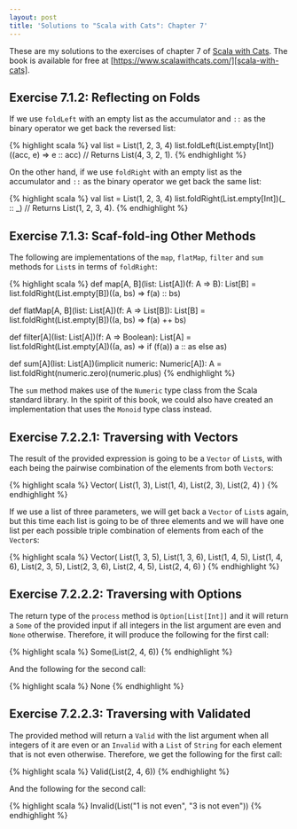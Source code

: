 ```yaml
---
layout: post
title: 'Solutions to "Scala with Cats": Chapter 7'
---
```


These are my solutions to the exercises of chapter 7 of [Scala with
Cats][scala-with-cats]. The book is available for free at
[https://www.scalawithcats.com/][scala-with-cats].

[scala-with-cats]: https://www.scalawithcats.com/

## Exercise 7.1.2: Reflecting on Folds

If we use `foldLeft` with an empty list as the accumulator and `::` as the
binary operator we get back the reversed list:

{% highlight scala %}
val list = List(1, 2, 3, 4)
list.foldLeft(List.empty[Int])((acc, e) => e :: acc)
// Returns List(4, 3, 2, 1).
{% endhighlight %}

On the other hand, if we use `foldRight` with an empty list as the accumulator
and `::` as the binary operator we get back the same list:

{% highlight scala %}
val list = List(1, 2, 3, 4)
list.foldRight(List.empty[Int])(_ :: _)
// Returns List(1, 2, 3, 4).
{% endhighlight %}

## Exercise 7.1.3: Scaf-fold-ing Other Methods

The following are implementations of the `map`, `flatMap`, `filter` and `sum`
methods for `List`s in terms of `foldRight`:

{% highlight scala %}
def map[A, B](list: List[A])(f: A => B): List[B] =
  list.foldRight(List.empty[B])((a, bs) => f(a) :: bs)

def flatMap[A, B](list: List[A])(f: A => List[B]): List[B] =
  list.foldRight(List.empty[B])((a, bs) => f(a) ++ bs)

def filter[A](list: List[A])(f: A => Boolean): List[A] =
  list.foldRight(List.empty[A])((a, as) => if (f(a)) a :: as else as)

def sum[A](list: List[A])(implicit numeric: Numeric[A]): A =
  list.foldRight(numeric.zero)(numeric.plus)
{% endhighlight %}

The `sum` method makes use of the `Numeric` type class from the Scala standard
library. In the spirit of this book, we could also have created an
implementation that uses the `Monoid` type class instead.

## Exercise 7.2.2.1: Traversing with Vectors

The result of the provided expression is going to be a `Vector` of `List`s, with
each being the pairwise combination of the elements from both `Vector`s:

{% highlight scala %}
Vector(
  List(1, 3),
  List(1, 4),
  List(2, 3),
  List(2, 4)
)
{% endhighlight %}

If we use a list of three parameters, we will get back a `Vector` of `List`s
again, but this time each list is going to be of three elements and we will have
one list per each possible triple combination of elements from each of the
`Vector`s:

{% highlight scala %}
Vector(
  List(1, 3, 5),
  List(1, 3, 6),
  List(1, 4, 5),
  List(1, 4, 6),
  List(2, 3, 5),
  List(2, 3, 6),
  List(2, 4, 5),
  List(2, 4, 6)
)
{% endhighlight %}

## Exercise 7.2.2.2: Traversing with Options

The return type of the `process` method is `Option[List[Int]]` and it will
return a `Some` of the provided input if all integers in the list argument are
even and `None` otherwise. Therefore, it will produce the following for the
first call:

{% highlight scala %}
Some(List(2, 4, 6))
{% endhighlight %}

And the following for the second call:

{% highlight scala %}
None
{% endhighlight %}

## Exercise 7.2.2.3: Traversing with Validated

The provided method will return a `Valid` with the list argument when all
integers of it are even or an `Invalid` with a `List` of `String` for each
element that is not even otherwise. Therefore, we get the following for the
first call:

{% highlight scala %}
Valid(List(2, 4, 6))
{% endhighlight %}

And the following for the second call:

{% highlight scala %}
Invalid(List("1 is not even", "3 is not even"))
{% endhighlight %}
